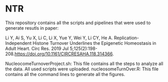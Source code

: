 # NTR
This repository contains all the scripts and pipelines that were used to generate resutls in paper:

Li Y, Ai S, Yu X, Li C, Li X, Yue Y, Wei Y, Li CY, He A. Replication-Independent Histone Turnover Underlines the Epigenetic Homeostasis in Adult Heart. Circ Res. 2019 Jul 5;125(2):198-208.https://doi.org/10.1161/CIRCRESAHA.118.314366.

NucleocomeTurnoverProject.sh: This file contains all the steps to analyze all the data. All used scripts were uploaded.
nucleosomeTurnOver.R: This file contains all the command lines to generate all the figures.
